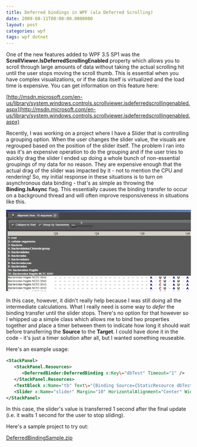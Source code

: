 ```yaml
---
title: Deferred bindings in WPF (ala Deferred Scrolling)
date: 2009-08-11T00:00:00.0000000
layout: post
categories: wpf
tags: wpf dotnet
---
```


One of the new features added to WPF 3.5 SP1 was the **ScrollViewer.IsDeferredScrollingEnabled** property which allows you to scroll through large amounts of data without taking the actual scrolling hit until the user stops moving the scroll thumb.  This is essential when you have complex visualizations, or if the data itself is virtualized and the load time is expensive.  You can get information on this feature here:

[http://msdn.microsoft.com/en-us/library/system.windows.controls.scrollviewer.isdeferredscrollingenabled.aspx](http://msdn.microsoft.com/en-us/library/system.windows.controls.scrollviewer.isdeferredscrollingenabled.aspx)

Recently, I was working on a project where I have a Slider that is controlling a grouping option.  When the user changes the slider value, the visuals are regrouped based on the position of the slider itself.  The problem I ran into was it's an expensive operation to do the grouping and if the user tries to quickly drag the slider I ended up doing a whole bunch of non-essential groupings of my data for no reason.  They are expensive enough that the actual drag of the slider was impacted by it - not to mention the CPU and rendering!  So, my initial response in these situations is to turn on asynchronous data binding - that's as simple as throwing the **Binding.IsAsync** flag.  This essentially causes the binding transfer to occur on a background thread and will often improve responsiveness in situations like this.

![](/images/TaxViewer1.jpg)

In this case, however, it didn't really help because I was still doing all the intermediate calculations.  What I really need is some way to _defer_ the binding transfer until the slider stops. There's no option for that however so I whipped up a simple class which allows me to bind two properties together and place a timer between them to indicate how long it should wait before transferring the **Source** to the **Target**.  I could have done it in the code - it's just a timer solution after all, but I wanted something reuseable.

Here's an example usage:

```xml
<StackPanel>
   <StackPanel.Resources>
      <DeferredBinder:DeferredBinding x:Key\="dbTest" Timeout="1" />
   </StackPanel.Resources>
   <TextBlock x:Name="tb" Text\="{Binding Source={StaticResource dbTest}, Path=Target}" FontSize="48pt" HorizontalAlignment="Center" />
   <Slider x:Name="slider" Margin="10" HorizontalAlignment="Center" Width="200" Minimum="0" Maximum="100" Value="{Binding Source={StaticResource dbTest}, Path=Source, Mode=OneWayToSource}" />
</StackPanel> 
```

In this case, the slider's value is transferred 1 second after the final update (i.e. it waits 1 second for the user to stop sliding).

Here's a sample project to try out:

[DeferredBindingSample.zip](/samples/DeferredBindingSample.zip)
